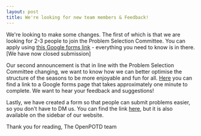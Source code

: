 ```yaml
---
layout: post
title: We're looking for new team members & Feedback!
---
```


We're looking to make some changes. The first of which is that we are looking for 2-3 people to join the Problem Selection Committee. You can apply using [this Google forms link](https://forms.gle/7k8f87vXGEcsvdBVA/) - everything you need to know is in there.  [We have now closed submission]

Our second announcement is that in line with the Problem Selection Committee changing, we want to know how we can better optimise the structure of the seasons to be more enjoyable and fun for all. [Here](https://forms.gle/WoeqsqomtdJdXSmh9) you can find a link to a Google forms page that takes approximately one minute to complete. We want to hear your feedback and suggestions!

Lastly, we have created a form so that people can submit problems easier, so you don't have to DM us. You can find the link [here](https://forms.gle/aWnBHSgqmB9rokFw6), but it is also available on the sidebar of our website. 

Thank you for reading,
The OpenPOTD team